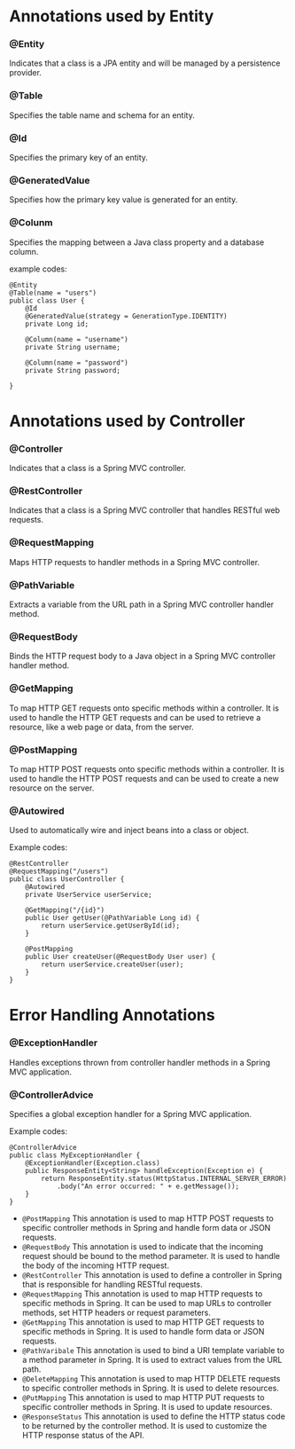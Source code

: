 # Annotations used by Entity
### @Entity
Indicates that a class is a JPA entity and will be managed by a persistence provider.
### @Table
Specifies the table name and schema for an entity.
### @Id
Specifies the primary key of an entity.
### @GeneratedValue
Specifies how the primary key value is generated for an entity.
### @Colunm
Specifies the mapping between a Java class property and a database column.

example codes:
```
@Entity
@Table(name = "users")
public class User {
    @Id
    @GeneratedValue(strategy = GenerationType.IDENTITY)
    private Long id;

    @Column(name = "username")
    private String username;

    @Column(name = "password")
    private String password;

}
```
# Annotations used by Controller
### @Controller
Indicates that a class is a Spring MVC controller.
### @RestController
Indicates that a class is a Spring MVC controller that handles RESTful web requests.
### @RequestMapping
Maps HTTP requests to handler methods in a Spring MVC controller.
### @PathVariable
Extracts a variable from the URL path in a Spring MVC controller handler method.
### @RequestBody
Binds the HTTP request body to a Java object in a Spring MVC controller handler method.
### @GetMapping
To map HTTP GET requests onto specific methods within a controller. It is used to handle the HTTP GET requests and can be used to retrieve a resource, like a web page or data, from the server.
### @PostMapping
To map HTTP POST requests onto specific methods within a controller. It is used to handle the HTTP POST requests and can be used to create a new resource on the server.
### @Autowired
Used to automatically wire and inject beans into a class or object.

Example codes:
```
@RestController
@RequestMapping("/users")
public class UserController {
    @Autowired
    private UserService userService;

    @GetMapping("/{id}")
    public User getUser(@PathVariable Long id) {
        return userService.getUserById(id);
    }

    @PostMapping
    public User createUser(@RequestBody User user) {
        return userService.createUser(user);
    }
}
```
# Error Handling Annotations
### @ExceptionHandler
Handles exceptions thrown from controller handler methods in a Spring MVC application. 
### @ControllerAdvice
Specifies a global exception handler for a Spring MVC application.

Example codes:
```
@ControllerAdvice
public class MyExceptionHandler {
    @ExceptionHandler(Exception.class)
    public ResponseEntity<String> handleException(Exception e) {
        return ResponseEntity.status(HttpStatus.INTERNAL_SERVER_ERROR)
            .body("An error occurred: " + e.getMessage());
    }
}
```

- `@PostMapping` This annotation is used to map HTTP POST requests to specific controller methods in Spring and handle form data or JSON requests.
- `@RequestBody` This annotation is used to indicate that the incoming request should be bound to the method parameter. It is used to handle the body of the incoming HTTP request.
- `@RestController` This annotation is used to define a controller in Spring that is responsible for handling RESTful requests.
- `@RequestMapping` This annotation is used to map HTTP requests to specific methods in Spring. It can be used to map URLs to controller methods, set HTTP headers or request parameters.
- `@GetMapping` This annotation is used to map HTTP GET requests to specific methods in Spring. It is used to handle form data or JSON requests.
- `@PathVaribale` This annotation is used to bind a URI template variable to a method parameter in Spring. It is used to extract values from the URL path.
- `@DeleteMapping` This annotation is used to map HTTP DELETE requests to specific controller methods in Spring. It is used to delete resources.
- `@PutMapping` This annotation is used to map HTTP PUT requests to specific controller methods in Spring. It is used to update resources.
- `@ResponseStatus` This annotation is used to define the HTTP status code to be returned by the controller method. It is used to customize the HTTP response status of the API.



